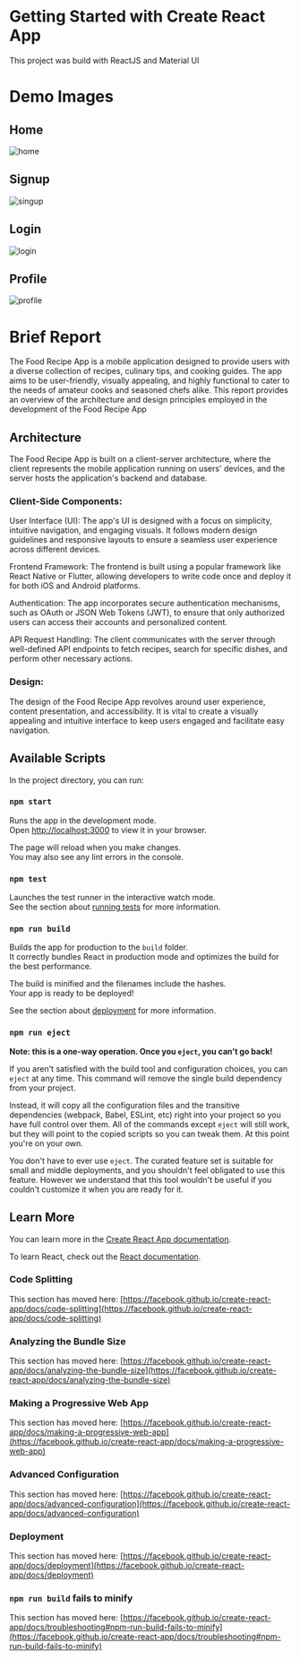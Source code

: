 # Getting Started with Create React App

This project was build with ReactJS and  Material UI

# Demo Images
 ## Home 
 ![home](https://github.com/hemantsai17/Recipe_app/assets/44155019/1577f4b0-3078-496d-a529-a208d8b862c1)
 ## Signup 
 ![singup](https://github.com/hemantsai17/Recipe_app/assets/44155019/77bcc1f7-fc86-4bb2-bbb5-2c68895a689d)
 ## Login
 ![login](https://github.com/hemantsai17/Recipe_app/assets/44155019/ad76cfec-1fac-455c-b333-e27894bdfd21)
 ## Profile
 ![profile](https://github.com/hemantsai17/Recipe_app/assets/44155019/bfbef9e6-c272-483c-b113-0f09602ea833)


 # Brief Report
 The Food Recipe App is a mobile application designed to provide users with a diverse collection of recipes, culinary tips, and cooking guides. The app aims to be user-friendly, visually appealing, and highly functional to cater to the needs of amateur cooks and seasoned chefs alike. This report provides an overview of the architecture and design principles employed in the development of the Food Recipe App
 ## Architecture 
 The Food Recipe App is built on a client-server architecture, where the client represents the mobile application running on users' devices, and the server hosts the application's backend and database.
 ### Client-Side Components:
 User Interface (UI): The app's UI is designed with a focus on simplicity, intuitive navigation, and engaging visuals. It follows modern design guidelines and responsive layouts to ensure a seamless user experience across different devices.

Frontend Framework: The frontend is built using a popular framework like React Native or Flutter, allowing developers to write code once and deploy it for both iOS and Android platforms.

Authentication: The app incorporates secure authentication mechanisms, such as OAuth or JSON Web Tokens (JWT), to ensure that only authorized users can access their accounts and personalized content.

API Request Handling: The client communicates with the server through well-defined API endpoints to fetch recipes, search for specific dishes, and perform other necessary actions.


### Design:
   The design of the Food Recipe App revolves around user experience, content presentation, and accessibility. It is vital to create a visually appealing and intuitive interface to keep users engaged and facilitate easy navigation. 
   
## Available Scripts

In the project directory, you can run:

### `npm start`

Runs the app in the development mode.\
Open [http://localhost:3000](http://localhost:3000) to view it in your browser.

The page will reload when you make changes.\
You may also see any lint errors in the console.


### `npm test`

Launches the test runner in the interactive watch mode.\
See the section about [running tests](https://facebook.github.io/create-react-app/docs/running-tests) for more information.

### `npm run build`

Builds the app for production to the `build` folder.\
It correctly bundles React in production mode and optimizes the build for the best performance.

The build is minified and the filenames include the hashes.\
Your app is ready to be deployed!

See the section about [deployment](https://facebook.github.io/create-react-app/docs/deployment) for more information.

### `npm run eject`

**Note: this is a one-way operation. Once you `eject`, you can't go back!**

If you aren't satisfied with the build tool and configuration choices, you can `eject` at any time. This command will remove the single build dependency from your project.

Instead, it will copy all the configuration files and the transitive dependencies (webpack, Babel, ESLint, etc) right into your project so you have full control over them. All of the commands except `eject` will still work, but they will point to the copied scripts so you can tweak them. At this point you're on your own.

You don't have to ever use `eject`. The curated feature set is suitable for small and middle deployments, and you shouldn't feel obligated to use this feature. However we understand that this tool wouldn't be useful if you couldn't customize it when you are ready for it.

## Learn More

You can learn more in the [Create React App documentation](https://facebook.github.io/create-react-app/docs/getting-started).

To learn React, check out the [React documentation](https://reactjs.org/).

### Code Splitting

This section has moved here: [https://facebook.github.io/create-react-app/docs/code-splitting](https://facebook.github.io/create-react-app/docs/code-splitting)

### Analyzing the Bundle Size

This section has moved here: [https://facebook.github.io/create-react-app/docs/analyzing-the-bundle-size](https://facebook.github.io/create-react-app/docs/analyzing-the-bundle-size)

### Making a Progressive Web App

This section has moved here: [https://facebook.github.io/create-react-app/docs/making-a-progressive-web-app](https://facebook.github.io/create-react-app/docs/making-a-progressive-web-app)

### Advanced Configuration

This section has moved here: [https://facebook.github.io/create-react-app/docs/advanced-configuration](https://facebook.github.io/create-react-app/docs/advanced-configuration)

### Deployment

This section has moved here: [https://facebook.github.io/create-react-app/docs/deployment](https://facebook.github.io/create-react-app/docs/deployment)

### `npm run build` fails to minify

This section has moved here: [https://facebook.github.io/create-react-app/docs/troubleshooting#npm-run-build-fails-to-minify](https://facebook.github.io/create-react-app/docs/troubleshooting#npm-run-build-fails-to-minify)
